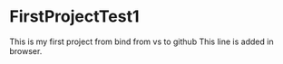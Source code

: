 # FirstProjectTest1
This is my first project from bind from vs to github
This line is added in browser.
